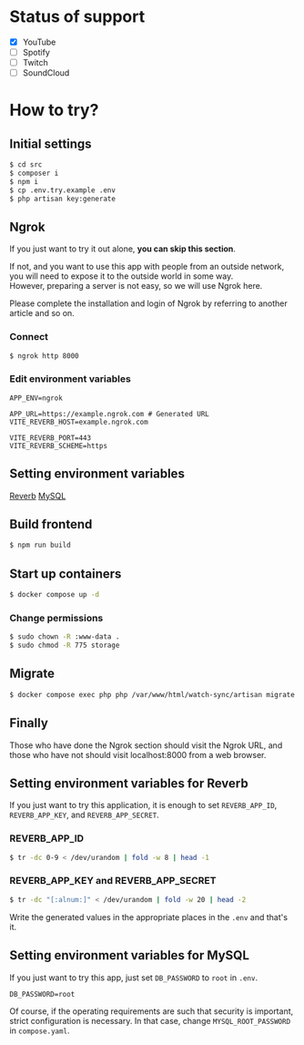# Status of support
- [x] YouTube
- [ ] Spotify
- [ ] Twitch
- [ ] SoundCloud

# How to try?

## Initial settings
```bash
$ cd src
$ composer i
$ npm i
$ cp .env.try.example .env
$ php artisan key:generate
```

## Ngrok
If you just want to try it out alone, **you can skip this section**.

If not, and you want to use this app with people from an outside network, you will need to expose it to the outside world in some way.<br>
However, preparing a server is not easy, so we will use Ngrok here.

Please complete the installation and login of Ngrok by referring to another article and so on.

### Connect
```bash
$ ngrok http 8000
```
### Edit environment variables
```
APP_ENV=ngrok

APP_URL=https://example.ngrok.com # Generated URL
VITE_REVERB_HOST=example.ngrok.com

VITE_REVERB_PORT=443
VITE_REVERB_SCHEME=https
```

## Setting environment variables
[Reverb](#SEVREVERB)
[MySQL](#SEVMYSQL)

## Build frontend
```bash
$ npm run build
 ```

## Start up containers
```bash
$ docker compose up -d
```
### Change permissions
```bash
$ sudo chown -R :www-data .
$ sudo chmod -R 775 storage
```

## Migrate
```bash
$ docker compose exec php php /var/www/html/watch-sync/artisan migrate
```

## Finally
Those who have done the Ngrok section should visit the Ngrok URL, and those who have not should visit localhost:8000 from a web browser.

<div id="SEVREVERB">

## Setting environment variables for Reverb
If you just want to try this application, it is enough to set `REVERB_APP_ID`, `REVERB_APP_KEY`, and `REVERB_APP_SECRET`.

### REVERB_APP_ID
```bash
$ tr -dc 0-9 < /dev/urandom | fold -w 8 | head -1
```

### REVERB_APP_KEY and REVERB_APP_SECRET
```bash
$ tr -dc "[:alnum:]" < /dev/urandom | fold -w 20 | head -2
```

Write the generated values in the appropriate places in the `.env` and that's it.

<div id="SEVMYSQL">

## Setting environment variables for MySQL
If you just want to try this app, just set `DB_PASSWORD` to `root` in `.env`.
```
DB_PASSWORD=root
```

Of course, if the operating requirements are such that security is important, strict configuration is necessary.
In that case, change `MYSQL_ROOT_PASSWORD` in `compose.yaml`.
